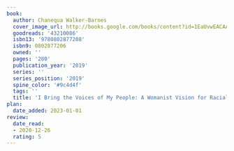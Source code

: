 ```yaml
---
book:
  author: Chanequa Walker-Barnes
  cover_image_url: http://books.google.com/books/content?id=1EaUvwEACAAJ&printsec=frontcover&img=1&zoom=1&source=gbs_api
  goodreads: '43210086'
  isbn13: '9780802877208'
  isbn9: 0802877206
  owned: ''
  pages: '280'
  publication_year: '2019'
  series: ''
  series_position: '2019'
  spine_color: '#9c4d4f'
  tags: ''
  title: 'I Bring the Voices of My People: A Womanist Vision for Racial Reconciliation'
plan:
  date_added: 2023-01-01
review:
  date_read:
  - 2020-12-26
  rating: 5
---
```

